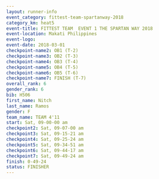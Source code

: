 ```yaml
---
layout: runner-info 
event_category: fittest-team-spartanway-2018 
category_km: heat5 
event-title: FITTEST TEAM  EVENT 1 THE SPARTAN WAY 2018 
event-location: Makati Philippines 
event-logo: 
event-date: 2018-03-01 
checkpoint-name2: OB1 (T-2) 
checkpoint-name3: OB2 (T-3) 
checkpoint-name4: OB3 (T-4) 
checkpoint-name5: OB4 (T-5) 
checkpoint-name6: OB5 (T-6) 
checkpoint-name7: FINISH (T-7) 
overall_rank: 6
gender_rank: 6
bib: H506
first_name: Nitch
last_name: Ramos
gender: F
team_name: TEAM 4'11
start: Sat, 09-00-00 am
checkpoint2: Sat, 09-07-00 am
checkpoint3: Sat, 09-15-21 am
checkpoint4: Sat, 09-25-24 am
checkpoint5: Sat, 09-34-51 am
checkpoint6: Sat, 09-44-17 am
checkpoint7: Sat, 09-49-24 am
finish: 0-49-24
status: FINISHER
---
```


